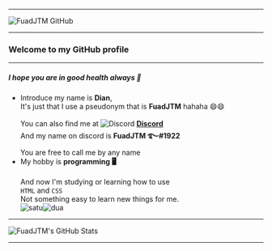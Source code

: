 ***
![FuadJTM GitHub](https://media.discordapp.net/attachments/869449168496758854/874733937740615741/20210811_022014.png)
***
### Welcome to my GitHub profile
***
##### I hope you are in good health always 🤗
* Introduce my name is **Dian**,           
It's just that I use a pseudonym that is **FuadJTM** hahaha 😄😄</br></br>You can also find me at ![Discord](https://img.shields.io/badge/Discord-7289DA?style=for-the-badge&logo=discord&logoColor=white) [**Discord**](https://discord.com)     
And my name on discord is **__FuadJTM ࿐#1922__**                     
You are free to call me by any name
* My hobby is **programming 🖥️**</br>    
And now I'm studying or learning how to use</br>`HTML` and `CSS`       
Not something easy to learn new things for me.</br>
![satu](https://cdn.discordapp.com/emojis/864047487887212545.gif?size=40)![dua](https://cdn.discordapp.com/emojis/864047512791810049.gif?size=40)
***
![FuadJTM's GitHub Stats](https://github-readme-stats.vercel.app/api?username=FuadJTM&show_icons=true&theme=gruvbox)
***
